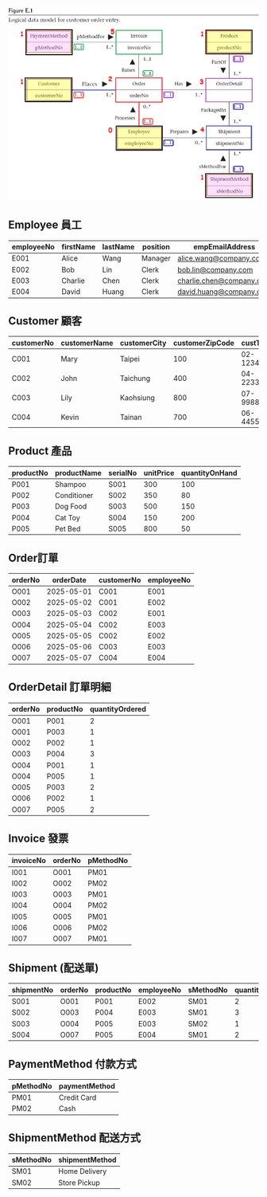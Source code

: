 ![EDR](https://raw.githubusercontent.com/Ne1214/Student-Dormitory-Management-System/refs/heads/main/note/image.png)
## Employee 員工
| employeeNo | firstName | lastName | position | empEmailAddress                                             |
| ---------- | --------- | -------- | -------- | ----------------------------------------------------------- |
| E001       | Alice     | Wang     | Manager  | [alice.wang@company.com](mailto:alice.wang@company.com)     |
| E002       | Bob       | Lin      | Clerk    | [bob.lin@company.com](mailto:bob.lin@company.com)           |
| E003       | Charlie   | Chen     | Clerk    | [charlie.chen@company.com](mailto:charlie.chen@company.com) |
| E004       | David     | Huang    | Clerk    | [david.huang@company.com](mailto:david.huang@company.com)   |

## Customer 顧客
| customerNo | customerName | customerCity | customerZipCode | custTelNo | custFaxNo | creditRating |
| ---------- | ------------ | ------------ | --------------- | --------- | --------- | ------------ |
| C001       | Mary         | Taipei       | 100             | 02-123456 | 02-654321 | A            |
| C002       | John         | Taichung     | 400             | 04-223344 | 04-332211 | B            |
| C003       | Lily         | Kaohsiung    | 800             | 07-998877 | 07-778899 | A            |
| C004       | Kevin        | Tainan       | 700             | 06-445566 | 06-665544 | B            |

## Product 產品
| productNo | productName | serialNo | unitPrice | quantityOnHand |
| --------- | ----------- | -------- | --------- | -------------- |
| P001      | Shampoo     | S001     | 300       | 100            |
| P002      | Conditioner | S002     | 350       | 80             |
| P003      | Dog Food    | S003     | 500       | 150            |
| P004      | Cat Toy     | S004     | 150       | 200            |
| P005      | Pet Bed     | S005     | 800       | 50             |

## Order訂單
| orderNo | orderDate  | customerNo | employeeNo |
| ------- | ---------- | ---------- | ---------- |
| O001    | 2025-05-01 | C001       | E001       |
| O002    | 2025-05-02 | C001       | E002       |
| O003    | 2025-05-03 | C002       | E001       |
| O004    | 2025-05-04 | C002       | E003       |
| O005    | 2025-05-05 | C002       | E002       |
| O006    | 2025-05-06 | C003       | E003       |
| O007    | 2025-05-07 | C004       | E004       |

## OrderDetail 訂單明細 
| orderNo | productNo | quantityOrdered |
| ------- | --------- | --------------- |
| O001    | P001      | 2               |
| O001    | P003      | 1               |
| O002    | P002      | 1               |
| O003    | P004      | 3               |
| O004    | P001      | 1               |
| O004    | P005      | 1               |
| O005    | P003      | 2               |
| O006    | P002      | 1               |
| O007    | P005      | 2               |

##  Invoice 發票
| invoiceNo | orderNo | pMethodNo |
| --------- | ------- | --------- |
| I001      | O001    | PM01      |
| I002      | O002    | PM02      |
| I003      | O003    | PM01      |
| I004      | O004    | PM02      |
| I005      | O005    | PM01      |
| I006      | O006    | PM02      |
| I007      | O007    | PM01      |

## Shipment (配送單)
| shipmentNo | orderNo | productNo | employeeNo | sMethodNo | quantity |
| ---------- | ------- | --------- | ---------- | --------- | -------- |
| S001       | O001    | P001      | E002       | SM01      | 2        |
| S002       | O003    | P004      | E003       | SM01      | 3        |
| S003       | O004    | P005      | E003       | SM02      | 1        |
| S004       | O007    | P005      | E004       | SM01      | 2        |

## PaymentMethod 付款方式
| pMethodNo | paymentMethod |
| --------- | ------------- |
| PM01      | Credit Card   |
| PM02      | Cash          |

## ShipmentMethod 配送方式
| sMethodNo | shipmentMethod |
| --------- | -------------- |
| SM01      | Home Delivery  |
| SM02      | Store Pickup   |

